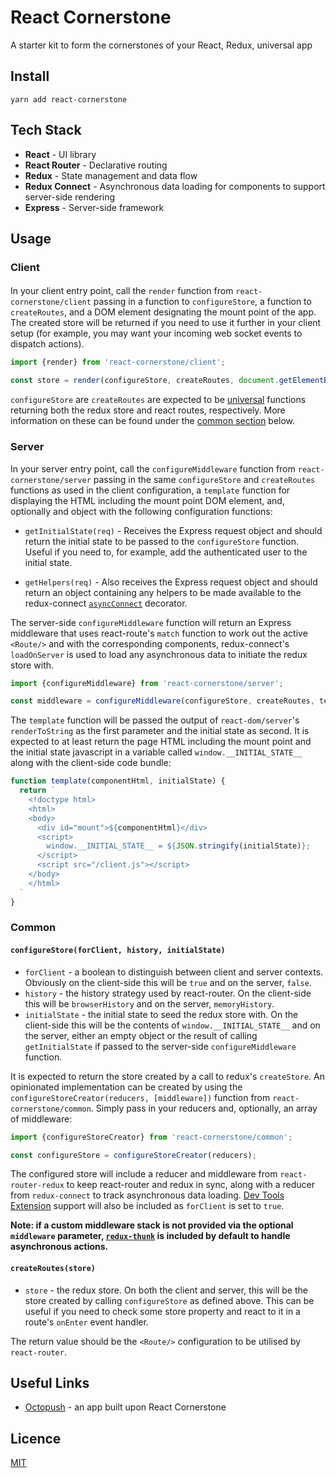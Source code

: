 # React Cornerstone

A starter kit to form the cornerstones of your React, Redux, universal app

## Install

```
yarn add react-cornerstone
```

## Tech Stack

- **React** - UI library
- **React Router** - Declarative routing
- **Redux** - State management and data flow
- **Redux Connect** - Asynchronous data loading for components to support server-side rendering
- **Express** - Server-side framework

## Usage

### Client

####

In your client entry point, call the `render` function from `react-cornerstone/client` passing in a
function to `configureStore`, a function to `createRoutes`, and a DOM element designating the
mount point of the app.  The created store will be returned if you need to use it further in your
client setup (for example, you may want your incoming web socket events to dispatch actions).

```javascript
import {render} from 'react-cornerstone/client';

const store = render(configureStore, createRoutes, document.getElementById('app'));
```

`configureStore` are `createRoutes` are expected to be
[universal](https://medium.com/@mjackson/universal-javascript-4761051b7ae9) functions returning
both the redux store and react routes, respectively. More information on these can be found
under the [common section](#common) below.

### Server

In your server entry point, call the `configureMiddleware` function from `react-cornerstone/server` passing in the
same `configureStore` and `createRoutes` functions as used in the client configuration, a `template`
function for displaying the HTML including the mount point DOM element, and, optionally and object
with the following configuration functions:

- `getInitialState(req)` - Receives the Express request object and should return the initial
  state to be passed to the `configureStore` function.  Useful if you need to, for example, add the
  authenticated user to the initial state.

- `getHelpers(req)` - Also receives the Express request object and should return an object containing
  any helpers to be made available to the redux-connect [`asyncConnect`](https://github.com/makeomatic/redux-connect/blob/master/docs/API.MD#asyncconnect-decorator)
  decorator.

The server-side `configureMiddleware` function will return an Express middleware that uses react-route's `match`
function to work out the active `<Route/>` and with the corresponding components, redux-connect's
`loadOnServer` is used to load any asynchronous data to initiate the redux store with.

```javascript
import {configureMiddleware} from 'react-cornerstone/server';

const middleware = configureMiddleware(configureStore, createRoutes, template, {getInitialState, getHelpers});
```

The `template` function will be passed the output of `react-dom/server`'s `renderToString`
as the first parameter and the initial state as second.  It is expected to at least return
the page HTML including the mount point and the initial state javascript in a variable called
`window.__INITIAL_STATE__` along with the client-side code bundle:

```javascript
function template(componentHtml, initialState) {
  return `
    <!doctype html>
    <html>
    <body>
      <div id="mount">${componentHtml}</div>
      <script>
        window.__INITIAL_STATE__ = ${JSON.stringify(initialState)};
      </script>
      <script src="/client.js"></script>
    </body>
    </html>
  `
}
```

### Common

#### `configureStore(forClient, history, initialState)`

- `forClient` - a boolean to distinguish between client and server contexts. Obviously on the
  client-side this will be `true` and on the server, `false`.
- `history` - the history strategy used by react-router. On the client-side this will be
  `browserHistory` and on the server, `memoryHistory`.
- `initialState` - the initial state to seed the redux store with.  On the client-side this will
   be the contents of `window.__INITIAL_STATE__` and on the server, either an empty object or the
   result of calling `getInitialState` if passed to the server-side `configureMiddleware` function.

It is expected to return the store created by a call to redux's `createStore`.
An opinionated implementation can be created by using the `configureStoreCreator(reducers, [middleware])`
function from `react-cornerstone/common`. Simply pass in your reducers and, optionally, an array of
middleware:

```javascript
import {configureStoreCreator} from 'react-cornerstone/common';

const configureStore = configureStoreCreator(reducers);
```

The configured store will include a reducer and middleware from `react-router-redux` to keep
react-router and redux in sync, along with a reducer from `redux-connect` to track asynchronous
data loading. [Dev Tools Extension](https://chrome.google.com/webstore/detail/redux-devtools/lmhkpmbekcpmknklioeibfkpmmfibljd)
support will also be included as `forClient` is set to `true`.

**Note: if a custom middleware stack is not provided via the optional `middleware` parameter,
[`redux-thunk`](https://github.com/gaearon/redux-thunk) is included by default to handle
asynchronous actions.**

#### `createRoutes(store)`

- `store` - the redux store.  On both the client and server, this will be the store created by
  calling `configureStore` as defined above. This can be useful if you need to check some store
  property and react to it in a route's `onEnter` event handler.

The return value should be the `<Route/>` configuration to be utilised by `react-router`.

## Useful Links

- [Octopush](https://github.com/octahedron/octopush) - an app built upon React Cornerstone

## Licence

[MIT](./LICENSE)

